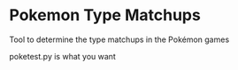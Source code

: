 # Pokemon Type Matchups
Tool to determine the type matchups in the Pokémon games


poketest.py is what you want
